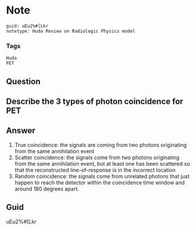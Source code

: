 # Note
```
guid: uEu2%#[Lkr
notetype: Huda Review on Radiologic Physics model
```

### Tags
```
Huda
PET
```

## Question
<h2>Describe the 3 types of photon coincidence for PET</h2>

## Answer
<section>
<ol>
<li>True coincidence: the signals are coming from two photons originating from the same annihilation event</li>
<li>Scatter coincidence: the signals come from two photons originating from the same annihilation event, but at least one has been scattered so that the reconstructed line-of-response is in the incorrect location</li>
<li>Random coincidence: the signals come from unrelated photons that just happen to reach the detector within the coincidence time window and around 180 degrees apart.</li>
</ol>


</section>

## Guid
uEu2%#[Lkr
